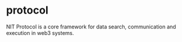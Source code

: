 # protocol
NIT Protocol is a core framework for data search, communication and execution in web3 systems.
